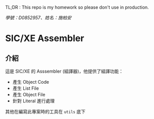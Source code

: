 TL;DR : This repo is my homework so please don't use in production.

*學號：D0852957、姓名：施柏安*

# SIC/XE Assembler
## 介紹
這是 SIC/XE 的 Asssembler (組譯器)，他提供了組譯功能：
- 產生 Object Code
- 產生 List File
- 產生 Object File
- 針對 Literal 進行處理

其他在編寫此專案時的工具在 `utils`  底下